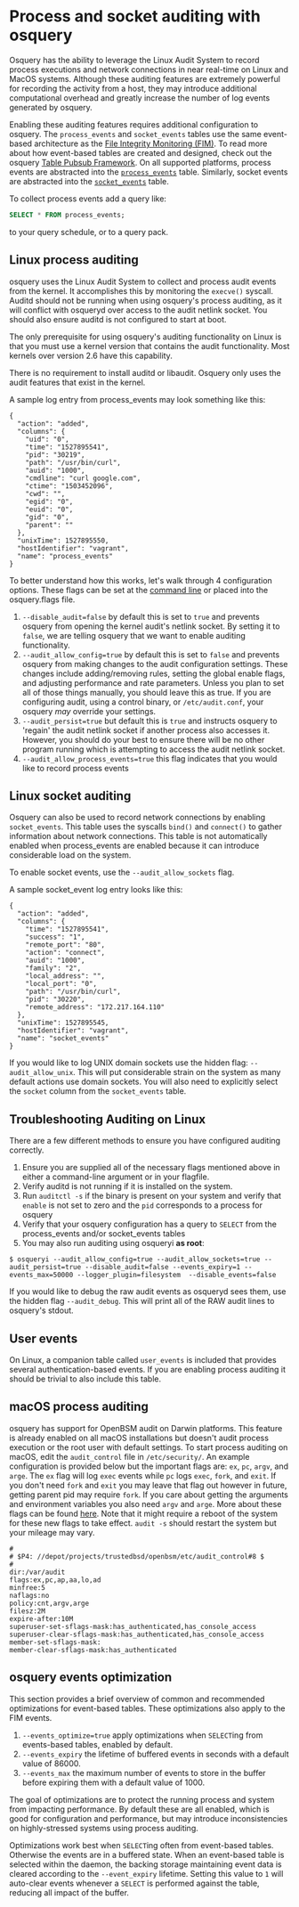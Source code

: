 # Process and socket auditing with osquery

Osquery has the ability to leverage the Linux Audit System to record process executions and network connections in near real-time on Linux and MacOS systems. Although these auditing features are extremely powerful for recording the activity from a host, they may introduce additional computational overhead and greatly increase the number of log events generated by osquery.

Enabling these auditing features requires additional configuration to osquery. The `process_events` and `socket_events` tables use the same event-based architecture as the [File Integrity Monitoring (FIM)](../deployment/file-integrity-monitoring.md). To read more about how event-based tables are created and designed, check out the osquery [Table Pubsub Framework](../development/pubsub-framework.md). On all supported platforms, process events are abstracted into the  [`process_events`](https://osquery.io/schema/2.11.2#process_events) table. Similarly, socket events are abstracted into the [`socket_events`](https://osquery.io/schema/2.11.2#process_events) table.

To collect process events add a query like:
```sql
SELECT * FROM process_events;
```
to your query schedule, or to a query pack.

## Linux process auditing

osquery uses the Linux Audit System to collect and process audit events from the kernel. It accomplishes this by monitoring the `execve()` syscall. Auditd should not be running when using osquery's process auditing, as it will conflict with osqueryd over access to the audit netlink socket. You should also ensure auditd is not configured to start at boot.

The only prerequisite for using osquery's auditing functionality on Linux is that you must use a kernel version that contains the audit functionality. Most kernels over version 2.6 have this capability.

There is no requirement to install auditd or libaudit. Osquery only uses the audit features that exist in the kernel.

A sample log entry from process_events may look something like this:
```
{
  "action": "added",
  "columns": {
    "uid": "0",
    "time": "1527895541",
    "pid": "30219",
    "path": "/usr/bin/curl",
    "auid": "1000",
    "cmdline": "curl google.com",
    "ctime": "1503452096",
    "cwd": "",
    "egid": "0",
    "euid": "0",
    "gid": "0",
    "parent": ""
  },
  "unixTime": 1527895550,
  "hostIdentifier": "vagrant",
  "name": "process_events"
}
```

To better understand how this works, let's walk through 4 configuration options. These flags can be set at the [command line](../installation/cli-flags.md) or placed into the osquery.flags file.

1. `--disable_audit=false` by default this is set to `true` and prevents osquery from opening the kernel audit's netlink socket. By setting it to `false`, we are telling osquery that we want to enable auditing functionality.
2. `--audit_allow_config=true` by default this is set to `false` and prevents osquery from making changes to the audit configuration settings. These changes include adding/removing rules, setting the global enable flags, and adjusting performance and rate parameters. Unless you plan to set all of those things manually, you should leave this as true. If you are configuring audit, using a control binary, or `/etc/audit.conf`, your osquery *may* override your settings.
3. `--audit_persist=true` but default this is `true` and instructs osquery to 'regain' the audit netlink socket if another process also accesses it. However, you should do your best to ensure there will be no other program running which is attempting to access the audit netlink socket.
4. `--audit_allow_process_events=true` this flag indicates that you would like to record process events

## Linux socket auditing

Osquery can also be used to record network connections by enabling `socket_events`. This table uses the syscalls `bind()` and `connect()` to gather information about network connections. This table is not automatically enabled when process_events are enabled because it can introduce considerable load on the system.

To enable socket events, use the `--audit_allow_sockets` flag.

A sample socket_event log entry looks like this:
```
{
  "action": "added",
  "columns": {
    "time": "1527895541",
    "success": "1",
    "remote_port": "80",
    "action": "connect",
    "auid": "1000",
    "family": "2",
    "local_address": "",
    "local_port": "0",
    "path": "/usr/bin/curl",
    "pid": "30220",
    "remote_address": "172.217.164.110"
  },
  "unixTime": 1527895545,
  "hostIdentifier": "vagrant",
  "name": "socket_events"
}
```

If you would like to log UNIX domain sockets use the hidden flag: `--audit_allow_unix`. This will put considerable strain on the system as many default actions use domain sockets. You will also need to explicitly select the `socket` column from the `socket_events` table.

## Troubleshooting Auditing on Linux

There are a few different methods to ensure you have configured auditing correctly.

1. Ensure you are supplied all of the necessary flags mentioned above in either a command-line argument or in your flagfile.
2. Verify auditd is not running if it is installed on the system.
3. Run `auditctl -s` if the binary is present on your system and verify that `enable` is not set to zero and the `pid` corresponds to a process for osquery
4. Verify that your osquery configuration has a query to `SELECT` from the process_events and/or socket_events tables
5. You may also run auditing using osqueryi **as root**:
```
$ osqueryi --audit_allow_config=true --audit_allow_sockets=true --audit_persist=true --disable_audit=false --events_expiry=1 --events_max=50000 --logger_plugin=filesystem  --disable_events=false
```

If you would like to debug the raw audit events as osqueryd sees them, use the hidden flag `--audit_debug`. This will print all of the RAW audit lines to osquery's stdout.

## User events

On Linux, a companion table called `user_events` is included that provides several authentication-based events. If you are enabling process auditing it should be trivial to also include this table.

## macOS process auditing

osquery has support for OpenBSM audit on Darwin platforms. This feature is already enabled on all macOS installations but doesn't audit process execution or the root user with default settings. To start process auditing on macOS, edit the `audit_control` file in `/etc/security/`. An example configuration is provided below but the important flags are: `ex`, `pc`, `argv`, and `arge`. The `ex` flag will log `exec` events while `pc` logs `exec`, `fork`, and `exit`. If you don't need `fork` and `exit` you may leave that flag out however in future, getting parent pid may require `fork`. If you care about getting the arguments and environment variables you also need `argv` and `arge`. More about these flags can be found [here](https://www.freebsd.org/cgi/man.cgi?apropos=0&sektion=5&query=audit_control&manpath=FreeBSD+7.0-current&format=html). Note that it might require a reboot of the system for these new flags to take effect. `audit -s` should restart the system but your mileage may vary.
```
#
# $P4: //depot/projects/trustedbsd/openbsm/etc/audit_control#8 $
#
dir:/var/audit
flags:ex,pc,ap,aa,lo,ad
minfree:5
naflags:no
policy:cnt,argv,arge
filesz:2M
expire-after:10M
superuser-set-sflags-mask:has_authenticated,has_console_access
superuser-clear-sflags-mask:has_authenticated,has_console_access
member-set-sflags-mask:
member-clear-sflags-mask:has_authenticated
```

## osquery events optimization

This section provides a brief overview of common and recommended optimizations for event-based tables. These optimizations also apply to the FIM events.

1. `--events_optimize=true` apply optimizations when `SELECT`ing from events-based tables, enabled by default.
2. `--events_expiry` the lifetime of buffered events in seconds with a default value of 86000.
3. `--events_max` the maximum number of events to store in the buffer before expiring them with a default value of 1000.

The goal of optimizations are to protect the running process and system from impacting performance. By default these are all enabled, which is good for configuration and performance, but may introduce inconsistencies on highly-stressed systems using process auditing.

Optimizations work best when `SELECT`ing often from event-based tables. Otherwise the events are in a buffered state. When an event-based table is selected within the daemon, the backing storage maintaining event data is cleared according to the `--event_expiry` lifetime. Setting this value to `1` will auto-clear events whenever a `SELECT` is performed against the table, reducing all impact of the buffer.
